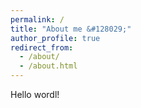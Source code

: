 ```yaml
---
permalink: /
title: "About me &#128029;"
author_profile: true
redirect_from: 
  - /about/
  - /about.html
---
```


Hello wordl!
